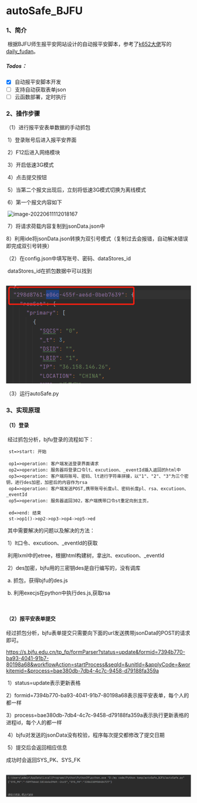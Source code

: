 # autoSafe_BJFU

### 1、简介

​	根据BJFU师生报平安网站设计的自动报平安脚本，参考了[k652大佬](https://github.com/k652)写的[daily_fudan](https://github.com/k652/daily_fudan)。

##### 	Todos：

- [x] 自动报平安脚本开发
- [ ] 支持自动获取表单json
- [ ] 云函数部署，定时执行

### 2、操作步骤

（1）进行报平安表单数据的手动抓包

​		1）登录账号后进入报平安界面

​		2）F12后进入网络模块

​		3）开启低速3G模式

​		4）点击提交按钮

​		5）当第二个报文出现后，立刻将低速3G模式切换为离线模式

​		6）第一个报文内容如下

​			![image-20220611112018167](https://github.com/2001renhaoyu/autoSafe_BJFU/blob/master/img/image-20220611112018167.png)

​		7）将请求荷载内容复制到jsonData.json中

​		8）利用ide将jsonData.json转换为双引号模式（复制过去会报错，自动解决错误即完成双引号转换）

（2）在config.json中填写账号、密码、dataStores_id

​		dataStores_id在抓包数据中可以找到

​			![image-20220611112018186](https://github.com/2001renhaoyu/autoSafe_BJFU/blob/master/img/image-20220611112018186.png)

（3）运行autoSafe.py

### 3、实现原理

#### （1）登录

​		经过抓包分析，bjfu登录的流程如下：

```flow
 st=>start: 开始
 
 op1=>operation: 客户端发送登录界面请求
 op2=>operation: 服务器将登录口令lt、excutioon、_eventId插入返回的html中
 op3=>operation: 客户端将账号、密码、lt进行字符串拼接，以"1"、"2"、"3"为三个密钥，进行des加密，加密后的内容作为rsa
 op4=>operation: 客户端发送POST,携带账号长度ul、密码长度pl、rsa、excutioon、_eventId
 op5=>operation: 服务器返回302，客户端携带口令st重定向到主页，
 
 ed=>end: 结束
 st->op1()->op2->op3->op4->op5->ed
```

​		其中需要解决的问题以及解决的方法：

​			1）lt口令、excutioon、_eventId的获取

​				利用lxml中的etree，根据html构建树，拿出lt、excutioon、_eventId

​			2）des加密，bjfu用的三密钥des是自行编写的，没有调库

​				a. 	抓包，获得bjfu的des.js

​				b.	利用execjs在python中执行des.js,获取rsa

​				

#### （2）报平安表单提交

​		经过抓包分析，bjfu表单提交只需要向下面的url发送携带jsonData的POST的请求即可。

https://s.bjfu.edu.cn/tp_fp/formParser?status=update&formid=7394b770-ba93-4041-91b7-80198a68&workflowAction=startProcess&seqId=&unitId=&applyCode=&workitemid=&process=bae380db-7db4-4c7c-9458-d79188fa359a

​		1）status=update表示更新表格

​		2）formid=7394b770-ba93-4041-91b7-80198a68表示报平安表单，每个人的都一样

​		3）process=bae380db-7db4-4c7c-9458-d79188fa359a表示执行更新表格的进程id，每个人的都一样 

​		4）bjfu对发送的jsonData没有校验，程序每次提交都修改了提交日期

​		5）提交后会返回相应信息

成功时会返回SYS_PK、SYS_FK

​			![image-20220611121649919](https://github.com/2001renhaoyu/autoSafe_BJFU/blob/master/img/image-20220611121649919.png)
